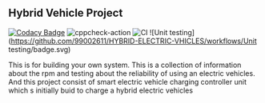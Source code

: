 ## Hybrid Vehicle Project

[![Codacy Badge](https://api.codacy.com/project/badge/Grade/e5ad5e3028aa492996650871468247fe)](https://app.codacy.com/manual/99002611/HYBRID-ELECTRIC-VHICLES?utm_source=github.com&utm_medium=referral&utm_content=99002611/HYBRID-ELECTRIC-VHICLES&utm_campaign=Badge_Grade_Dashboard)
![cppcheck-action](https://github.com/99002611/HYBRID-ELECTRIC-VHICLES/workflows/cppcheck-action/badge.svg)
![CI](https://github.com/99002611/HYBRID-ELECTRIC-VHICLES/workflows/CI/badge.svg)
![Unit testing](https://github.com/99002611/HYBRID-ELECTRIC-VHICLES/workflows/Unit testing/badge.svg)

This is for building your own system. This is a collection of information about the rpm and testing about the reliability of using an electric vehicles.
And this project consist of smart electric vehicle charging controller unit which s initially buid to charge a hybrid electric vehicles

